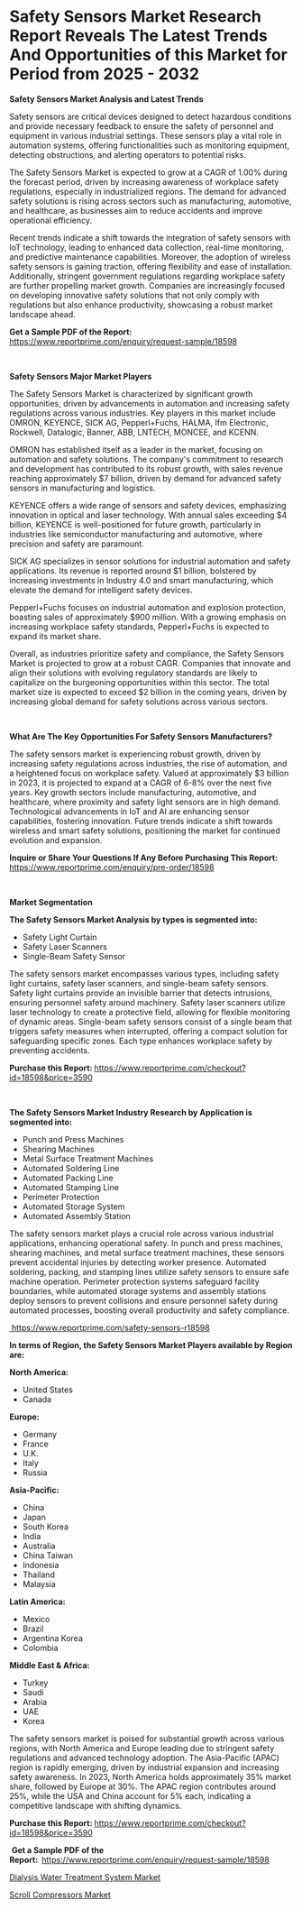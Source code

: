 <p><h1>Safety Sensors Market Research Report Reveals The Latest Trends And Opportunities of this Market for Period from 2025 - 2032</h1></p><p><strong>Safety Sensors Market Analysis and Latest Trends</strong></p>
<p><p>Safety sensors are critical devices designed to detect hazardous conditions and provide necessary feedback to ensure the safety of personnel and equipment in various industrial settings. These sensors play a vital role in automation systems, offering functionalities such as monitoring equipment, detecting obstructions, and alerting operators to potential risks.</p><p>The Safety Sensors Market is expected to grow at a CAGR of 1.00% during the forecast period, driven by increasing awareness of workplace safety regulations, especially in industrialized regions. The demand for advanced safety solutions is rising across sectors such as manufacturing, automotive, and healthcare, as businesses aim to reduce accidents and improve operational efficiency. </p><p>Recent trends indicate a shift towards the integration of safety sensors with IoT technology, leading to enhanced data collection, real-time monitoring, and predictive maintenance capabilities. Moreover, the adoption of wireless safety sensors is gaining traction, offering flexibility and ease of installation. Additionally, stringent government regulations regarding workplace safety are further propelling market growth. Companies are increasingly focused on developing innovative safety solutions that not only comply with regulations but also enhance productivity, showcasing a robust market landscape ahead.</p></p>
<p><strong>Get a Sample PDF of the Report:&nbsp;</strong> <a href="https://www.reportprime.com/enquiry/request-sample/18598?utm_campaign=2106&utm_medium=2&utm_source=Github&utm_content=ia&utm_term=19032025&utm_id=safety-sensors">https://www.reportprime.com/enquiry/request-sample/18598</a></p>
<p>&nbsp;</p>
<p><strong>Safety Sensors Major Market Players</strong></p>
<p><p>The Safety Sensors Market is characterized by significant growth opportunities, driven by advancements in automation and increasing safety regulations across various industries. Key players in this market include OMRON, KEYENCE, SICK AG, Pepperl+Fuchs, HALMA, Ifm Electronic, Rockwell, Datalogic, Banner, ABB, LNTECH, MONCEE, and KCENN.</p><p>OMRON has established itself as a leader in the market, focusing on automation and safety solutions. The company's commitment to research and development has contributed to its robust growth, with sales revenue reaching approximately $7 billion, driven by demand for advanced safety sensors in manufacturing and logistics.</p><p>KEYENCE offers a wide range of sensors and safety devices, emphasizing innovation in optical and laser technology. With annual sales exceeding $4 billion, KEYENCE is well-positioned for future growth, particularly in industries like semiconductor manufacturing and automotive, where precision and safety are paramount.</p><p>SICK AG specializes in sensor solutions for industrial automation and safety applications. Its revenue is reported around $1 billion, bolstered by increasing investments in Industry 4.0 and smart manufacturing, which elevate the demand for intelligent safety devices.</p><p>Pepperl+Fuchs focuses on industrial automation and explosion protection, boasting sales of approximately $900 million. With a growing emphasis on increasing workplace safety standards, Pepperl+Fuchs is expected to expand its market share.</p><p>Overall, as industries prioritize safety and compliance, the Safety Sensors Market is projected to grow at a robust CAGR. Companies that innovate and align their solutions with evolving regulatory standards are likely to capitalize on the burgeoning opportunities within this sector. The total market size is expected to exceed $2 billion in the coming years, driven by increasing global demand for safety solutions across various sectors.</p></p>
<p>&nbsp;</p>
<p><strong>What Are The Key Opportunities For Safety Sensors Manufacturers?</strong></p>
<p><p>The safety sensors market is experiencing robust growth, driven by increasing safety regulations across industries, the rise of automation, and a heightened focus on workplace safety. Valued at approximately $3 billion in 2023, it is projected to expand at a CAGR of 6-8% over the next five years. Key growth sectors include manufacturing, automotive, and healthcare, where proximity and safety light sensors are in high demand. Technological advancements in IoT and AI are enhancing sensor capabilities, fostering innovation. Future trends indicate a shift towards wireless and smart safety solutions, positioning the market for continued evolution and expansion.</p></p>
<p><strong>Inquire or Share Your Questions If Any Before Purchasing This Report:</strong> <a href="https://www.reportprime.com/enquiry/pre-order/18598?utm_campaign=2106&utm_medium=2&utm_source=Github&utm_content=ia&utm_term=19032025&utm_id=safety-sensors">https://www.reportprime.com/enquiry/pre-order/18598</a></p>
<p>&nbsp;</p>
<p><strong>Market Segmentation</strong></p>
<p><strong>The Safety Sensors Market Analysis by types is segmented into:</strong></p>
<p><ul><li>Safety Light Curtain</li><li>Safety Laser Scanners</li><li>Single-Beam Safety Sensor</li></ul></p>
<p><p>The safety sensors market encompasses various types, including safety light curtains, safety laser scanners, and single-beam safety sensors. Safety light curtains provide an invisible barrier that detects intrusions, ensuring personnel safety around machinery. Safety laser scanners utilize laser technology to create a protective field, allowing for flexible monitoring of dynamic areas. Single-beam safety sensors consist of a single beam that triggers safety measures when interrupted, offering a compact solution for safeguarding specific zones. Each type enhances workplace safety by preventing accidents.</p></p>
<p><strong>Purchase this Report:&nbsp;</strong><a href="https://www.reportprime.com/checkout?id=18598&price=3590&utm_campaign=2106&utm_medium=2&utm_source=Github&utm_content=ia&utm_term=19032025&utm_id=safety-sensors">https://www.reportprime.com/checkout?id=18598&price=3590</a></p>
<p>&nbsp;</p>
<p><strong>The Safety Sensors Market Industry Research by Application is segmented into:</strong></p>
<p><ul><li>Punch and Press Machines</li><li>Shearing Machines</li><li>Metal Surface Treatment Machines</li><li>Automated Soldering Line</li><li>Automated Packing Line</li><li>Automated Stamping Line</li><li>Perimeter Protection</li><li>Automated Storage System</li><li>Automated Assembly Station</li></ul></p>
<p><p>The safety sensors market plays a crucial role across various industrial applications, enhancing operational safety. In punch and press machines, shearing machines, and metal surface treatment machines, these sensors prevent accidental injuries by detecting worker presence. Automated soldering, packing, and stamping lines utilize safety sensors to ensure safe machine operation. Perimeter protection systems safeguard facility boundaries, while automated storage systems and assembly stations deploy sensors to prevent collisions and ensure personnel safety during automated processes, boosting overall productivity and safety compliance.</p></p>
<p><a href="https://www.reportprime.com/safety-sensors-r18598?utm_campaign=2106&utm_medium=2&utm_source=Github&utm_content=ia&utm_term=19032025&utm_id=safety-sensors">&nbsp;https://www.reportprime.com/safety-sensors-r18598</a></p>
<p><strong>In terms of Region, the Safety Sensors Market Players available by Region are:</strong></p>
<p>
    <p> <strong> North America: </strong>
        <ul>
            <li>United States</li>
            <li>Canada</li>
        </ul>
        </p> 
    <p> <strong> Europe: </strong>
        <ul>
            <li>Germany</li>
            <li>France</li>
            <li>U.K.</li>
            <li>Italy</li>
            <li>Russia</li>
        </ul>
        </p> 
    <p> <strong> Asia-Pacific: </strong>
        <ul>
            <li>China</li>
            <li>Japan</li>
            <li>South Korea</li>
            <li>India</li>
            <li>Australia</li>
            <li>China Taiwan</li>
            <li>Indonesia</li>
            <li>Thailand</li>
            <li>Malaysia</li>
        </ul>
        </p> 
    <p> <strong> Latin America: </strong>
        <ul>
            <li>Mexico</li>
            <li>Brazil</li>
            <li>Argentina Korea</li>
            <li>Colombia</li>
        </ul>
        </p> 
    <p> <strong> Middle East & Africa: </strong>
        <ul>
            <li>Turkey</li>
            <li>Saudi</li>
            <li>Arabia</li>
            <li>UAE</li>
            <li>Korea</li>
        </ul>
    </p>
    </p>
<p><p>The safety sensors market is poised for substantial growth across various regions, with North America and Europe leading due to stringent safety regulations and advanced technology adoption. The Asia-Pacific (APAC) region is rapidly emerging, driven by industrial expansion and increasing safety awareness. In 2023, North America holds approximately 35% market share, followed by Europe at 30%. The APAC region contributes around 25%, while the USA and China account for 5% each, indicating a competitive landscape with shifting dynamics.</p></p>
<p><strong>Purchase this Report: </strong><a href="https://www.reportprime.com/checkout?id=18598&price=3590&utm_campaign=2106&utm_medium=2&utm_source=Github&utm_content=ia&utm_term=19032025&utm_id=safety-sensors">https://www.reportprime.com/checkout?id=18598&price=3590</a></p>
<p>&nbsp;<strong>Get a Sample PDF of the Report:&nbsp;&nbsp;</strong><a href="https://www.reportprime.com/enquiry/request-sample/18598?utm_campaign=2106&utm_medium=2&utm_source=Github&utm_content=ia&utm_term=19032025&utm_id=safety-sensors">https://www.reportprime.com/enquiry/request-sample/18598</a></p>
<p><strong></strong></p>
<p><p><a href="https://github.com/kemauteve/Market-Research-Report-List-1/blob/main/dialysis-water-treatment-system-market.md?utm_campaign=2106&utm_medium=2&utm_source=Github&utm_content=ia&utm_term=19032025&utm_id=safety-sensors">Dialysis Water Treatment System Market</a></p><p><a href="https://github.com/haklagjbj/Market-Research-Report-List-1/blob/main/scroll-compressors-market.md?utm_campaign=2106&utm_medium=2&utm_source=Github&utm_content=ia&utm_term=19032025&utm_id=safety-sensors">Scroll Compressors Market</a></p></p>